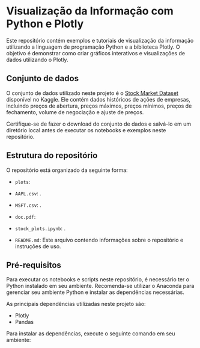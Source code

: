 # Visualização da Informação com Python e Plotly

Este repositório contém exemplos e tutoriais de visualização da informação utilizando a linguagem de programação Python e a biblioteca Plotly. O objetivo é demonstrar como criar gráficos interativos e visualizações de dados utilizando o Plotly.

## Conjunto de dados

O conjunto de dados utilizado neste projeto é o [Stock Market Dataset](https://www.kaggle.com/datasets/jacksoncrow/stock-market-dataset) disponível no Kaggle. Ele contém dados históricos de ações de empresas, incluindo preços de abertura, preços máximos, preços mínimos, preços de fechamento, volume de negociação e ajuste de preços.

Certifique-se de fazer o download do conjunto de dados e salvá-lo em um diretório local antes de executar os notebooks e exemplos neste repositório.

## Estrutura do repositório

O repositório está organizado da seguinte forma:

- `plots`:

- `AAPL.csv`: .

- `MSFT.csv`: .

- `doc.pdf`:

- `stock_plots.ipynb`: .

- `README.md`: Este arquivo contendo informações sobre o repositório e instruções de uso.

## Pré-requisitos

Para executar os notebooks e scripts neste repositório, é necessário ter o Python instalado em seu ambiente. Recomenda-se utilizar o Anaconda para gerenciar seu ambiente Python e instalar as dependências necessárias.

As principais dependências utilizadas neste projeto são:
- Plotly
- Pandas

Para instalar as dependências, execute o seguinte comando em seu ambiente:


